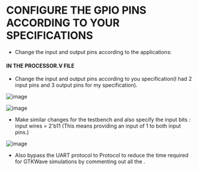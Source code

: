 # CONFIGURE THE GPIO PINS ACCORDING TO YOUR SPECIFICATIONS

- Change the input and output pins according to the applications:

#### IN THE PROCESSOR.V FILE

- Change the input and output pins according to you specification(I had 2 input pins and 3 output pins for my specification).


 ![image](https://github.com/SoahamMoulree/RISC-V-Repo/assets/169994191/c86d2cf6-427d-4b15-9a98-e3e200ce63b6)

![image](https://github.com/SoahamMoulree/RISC-V-Repo/assets/169994191/03218e67-6b9d-414b-80b8-157847e4738d)
  
- Make similar changes for the testbench and also specify the input bits : input wires = 2'b11 (This means providing an input of 1 to both input pins.)

![image](https://github.com/SoahamMoulree/RISC-V-Repo/assets/169994191/0bef1902-6e93-41d6-9053-eeb92d0e0c3f)

- Also bypass the UART protocol to Protocol to reduce the time required for GTKWave simulations by commenting out all the .


